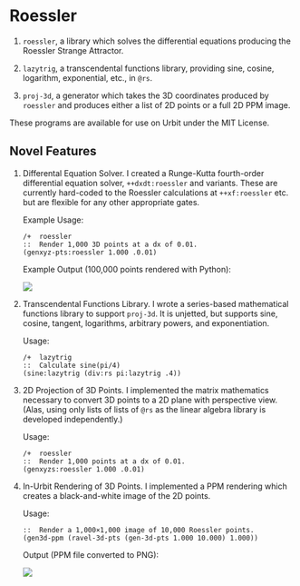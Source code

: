 #   Roessler

1.  `roessler`, a library which solves the differential equations producing the Roessler Strange Attractor.

2.  `lazytrig`, a transcendental functions library, providing sine, cosine, logarithm, exponential, etc., in `@rs`.

3.  `proj-3d`, a generator which takes the 3D coordinates produced by `roessler` and produces either a list of 2D points or a full 2D PPM image.

These programs are available for use on Urbit under the MIT License.

##  Novel Features

1.  Differental Equation Solver.  I created a Runge-Kutta fourth-order differential equation solver, `++dxdt:roessler` and variants.  These are currently hard-coded to the Roessler calculations at `++xf:roessler` etc. but are flexible for any other appropriate gates.

    Example Usage:
    
        /+  roessler
        ::  Render 1,000 3D points at a dx of 0.01.
        (genxyz-pts:roessler 1.000 .0.01)
    
    Example Output (100,000 points rendered with Python):
    
    ![](./images/rossler-100K.png)

2.  Transcendental Functions Library.  I wrote a series-based mathematical functions library to support `proj-3d`.  It is unjetted, but supports sine, cosine, tangent, logarithms, arbitrary powers, and exponentiation.

    Usage:
    
        /+  lazytrig
        ::  Calculate sine(pi/4)
        (sine:lazytrig (div:rs pi:lazytrig .4))

3.  2D Projection of 3D Points.  I implemented the matrix mathematics necessary to convert 3D points to a 2D plane with perspective view.  (Alas, using only lists of lists of `@rs` as the linear algebra library is developed independently.)

    Usage:
    
        /+  roessler
        ::  Render 1,000 points at a dx of 0.01.
        (genxyzs:roessler 1.000 .0.01)

4.  In-Urbit Rendering of 3D Points.  I implemented a PPM rendering which creates a black-and-white image of the 2D points.

    Usage:
    
        ::  Render a 1,000×1,000 image of 10,000 Roessler points.
        (gen3d-ppm (ravel-3d-pts (gen-3d-pts 1.000 10.000) 1.000))
    
    Output (PPM file converted to PNG):
    
    ![](./images/rossler-1K-10K.png)
